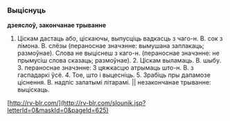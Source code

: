### Выціснуць
**дзеяслоў, закончанае трыванне**

1. Ціскам дастаць або, ціскаючы, выпусціць вадкасць з чаго-н. В. сок з лімона. В. слёзы (пераноснае значэнне: вымушана заплакаць; размоўнае). Слова не выціснеш з каго-н. (пераноснае значэнне: не прымусіш слова сказаць; размоўнае). 2. Ціскам выламаць. В. шыбу. 3. пераноснае значэнне: 3 цяжкасцю атрымаць што-н. В. з гаспадаркі ўсё. 4. Тое, што і выцесніць. 5. Зрабіць пры дапамозе ціснення. В. надпіс залатымі літарамі. || незакончанае трыванне: выціскаць.

<a rel="author">[http://rv-blr.com/](http://rv-blr.com/slounik.jsp?letterId=0&maskId=0&pageId=625)</a>
